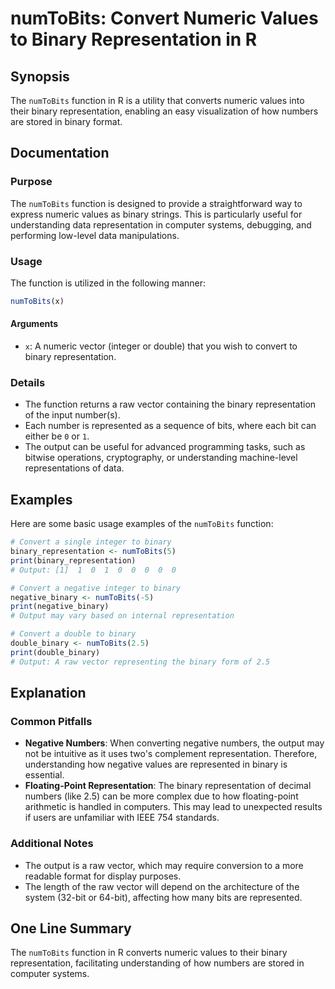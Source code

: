 <!--
Meta Description: # numToBits: Convert Numeric Values to Binary Representation in R ## Synopsis The `numToBits` function in R is a utility that converts numeric values ...
Meta Keywords: binary, representation, numtobits, function, output
-->

# numToBits: Convert Numeric Values to Binary Representation in R

## Synopsis
The `numToBits` function in R is a utility that converts numeric values into their binary representation, enabling an easy visualization of how numbers are stored in binary format.

## Documentation
### Purpose
The `numToBits` function is designed to provide a straightforward way to express numeric values as binary strings. This is particularly useful for understanding data representation in computer systems, debugging, and performing low-level data manipulations.

### Usage
The function is utilized in the following manner:

```R
numToBits(x)
```

#### Arguments
- `x`: A numeric vector (integer or double) that you wish to convert to binary representation.

### Details
- The function returns a raw vector containing the binary representation of the input number(s).
- Each number is represented as a sequence of bits, where each bit can either be `0` or `1`.
- The output can be useful for advanced programming tasks, such as bitwise operations, cryptography, or understanding machine-level representations of data.

## Examples
Here are some basic usage examples of the `numToBits` function:

```R
# Convert a single integer to binary
binary_representation <- numToBits(5)
print(binary_representation)
# Output: [1]  1  0  1  0  0  0  0  0

# Convert a negative integer to binary
negative_binary <- numToBits(-5)
print(negative_binary)
# Output may vary based on internal representation

# Convert a double to binary
double_binary <- numToBits(2.5)
print(double_binary)
# Output: A raw vector representing the binary form of 2.5
```

## Explanation
### Common Pitfalls
- **Negative Numbers**: When converting negative numbers, the output may not be intuitive as it uses two's complement representation. Therefore, understanding how negative values are represented in binary is essential.
- **Floating-Point Representation**: The binary representation of decimal numbers (like 2.5) can be more complex due to how floating-point arithmetic is handled in computers. This may lead to unexpected results if users are unfamiliar with IEEE 754 standards.

### Additional Notes
- The output is a raw vector, which may require conversion to a more readable format for display purposes.
- The length of the raw vector will depend on the architecture of the system (32-bit or 64-bit), affecting how many bits are represented.

## One Line Summary
The `numToBits` function in R converts numeric values to their binary representation, facilitating understanding of how numbers are stored in computer systems.